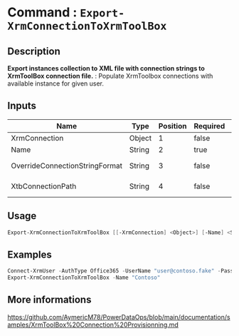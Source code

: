 ﻿# Command : `Export-XrmConnectionToXrmToolBox` 

## Description

**Export instances collection to XML file with connection strings to XrmToolBox connection file.** : Populate XrmToolbox connections with available instance for given user.

## Inputs

Name|Type|Position|Required|Default|Description
----|----|--------|--------|-------|-----------
XrmConnection|Object|1|false|$Global:XrmContext.CurrentConnection|
Name|String|2|true||XTB connection name.
OverrideConnectionStringFormat|String|3|false||Provide the ConnectionString template in order to access to instances with different credentials.
XtbConnectionPath|String|4|false|"$env:APPDATA\MscrmTools\XrmToolBox\Connections"|XTB connections folder path. (Default: $env:APPDATA\MscrmTools\XrmToolBox\Connections)


## Usage

```Powershell 
Export-XrmConnectionToXrmToolBox [[-XrmConnection] <Object>] [-Name] <String> [[-OverrideConnectionStringFormat] <String>] [[-XtbConnectionPath] <String>] [<CommonParameters>]
``` 

## Examples

```Powershell 
Connect-XrmUser -AuthType Office365 -UserName "user@contoso.fake" -Password "MyPass123"
Export-XrmConnectionToXrmToolBox -Name "Contoso"
``` 

## More informations

https://github.com/AymericM78/PowerDataOps/blob/main/documentation/samples/XrmToolBox%20Connection%20Provisionning.md


